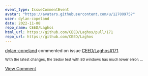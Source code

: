 ```yaml
---
event_type: IssueCommentEvent
avatar: "https://avatars.githubusercontent.com/u/12700975?"
user: dylan-copeland
date: 2022-11-08
repo_name: CEED/Laghos
html_url: https://github.com/CEED/Laghos/pull/171
repo_url: https://github.com/CEED/Laghos
---
```


<a href='https://github.com/dylan-copeland' target='_blank'>dylan-copeland</a> commented on issue <a href='https://github.com/CEED/Laghos/pull/171' target='_blank'>CEED/Laghos#171</a>.

<small>With the latest changes, the Sedov test with 80 windows has much lower error:...</small>

<a href='https://github.com/CEED/Laghos/pull/171' target='_blank'>View Comment</a>